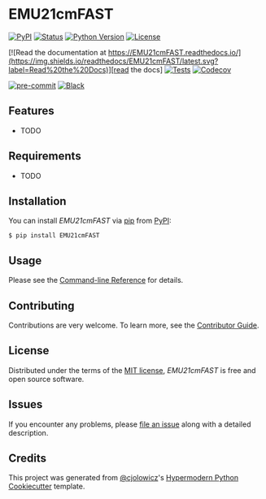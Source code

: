 # EMU21cmFAST

[![PyPI](https://img.shields.io/pypi/v/EMU21cmFAST.svg)][pypi_]
[![Status](https://img.shields.io/pypi/status/EMU21cmFAST.svg)][status]
[![Python Version](https://img.shields.io/pypi/pyversions/EMU21cmFAST)][python version]
[![License](https://img.shields.io/pypi/l/EMU21cmFAST)][license]

[![Read the documentation at https://EMU21cmFAST.readthedocs.io/](https://img.shields.io/readthedocs/EMU21cmFAST/latest.svg?label=Read%20the%20Docs)][read the docs]
[![Tests](https://github.com/DanielaBreitman/EMU21cmFAST/workflows/Tests/badge.svg)][tests]
[![Codecov](https://codecov.io/gh/DanielaBreitman/EMU21cmFAST/branch/main/graph/badge.svg)][codecov]

[![pre-commit](https://img.shields.io/badge/pre--commit-enabled-brightgreen?logo=pre-commit&logoColor=white)][pre-commit]
[![Black](https://img.shields.io/badge/code%20style-black-000000.svg)][black]

[pypi_]: https://pypi.org/project/EMU21cmFAST/
[status]: https://pypi.org/project/EMU21cmFAST/
[python version]: https://pypi.org/project/EMU21cmFAST
[read the docs]: https://EMU21cmFAST.readthedocs.io/
[tests]: https://github.com/DanielaBreitman/EMU21cmFAST/actions?workflow=Tests
[codecov]: https://app.codecov.io/gh/DanielaBreitman/EMU21cmFAST
[pre-commit]: https://github.com/pre-commit/pre-commit
[black]: https://github.com/psf/black

## Features

- TODO

## Requirements

- TODO

## Installation

You can install _EMU21cmFAST_ via [pip] from [PyPI]:

```console
$ pip install EMU21cmFAST
```

## Usage

Please see the [Command-line Reference] for details.

## Contributing

Contributions are very welcome.
To learn more, see the [Contributor Guide].

## License

Distributed under the terms of the [MIT license][license],
_EMU21cmFAST_ is free and open source software.

## Issues

If you encounter any problems,
please [file an issue] along with a detailed description.

## Credits

This project was generated from [@cjolowicz]'s [Hypermodern Python Cookiecutter] template.

[@cjolowicz]: https://github.com/cjolowicz
[pypi]: https://pypi.org/
[hypermodern python cookiecutter]: https://github.com/cjolowicz/cookiecutter-hypermodern-python
[file an issue]: https://github.com/DanielaBreitman/EMU21cmFAST/issues
[pip]: https://pip.pypa.io/

<!-- github-only -->

[license]: https://github.com/DanielaBreitman/EMU21cmFAST/blob/main/LICENSE
[contributor guide]: https://github.com/DanielaBreitman/EMU21cmFAST/blob/main/CONTRIBUTING.md
[command-line reference]: https://EMU21cmFAST.readthedocs.io/en/latest/usage.html
